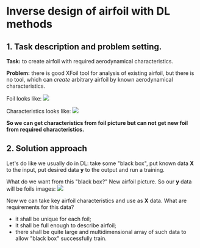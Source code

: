 # Inverse design of airfoil with DL methods

## 1. Task description and problem setting.

**Task:** to create airfoil with required aerodynamical characteristics.

**Problem:** there is good XFoil tool for analysis of existing airfoil, but there is no tool, which can *create* arbitrary airfoil by known aerodynamical characteristics.

Foil looks like:
<img src = "https://github.com/2326wz/Airfoil-optimization/blob/master/images/mh32.png">

Characteristics looks like:
<img src = "https://github.com/2326wz/Airfoil-optimization/blob/master/images/mh32_polars.png">


**So we can get characteristics from foil picture but can not get new foil from required characteristics.**


## 2. Solution approach

Let's do like we usually do in DL: take some "black box", put known data **X** to the input, put desired data **y** to the output and run a training.

What do we want from this "black box?" New airfoil picture. So our **y** data will be foils images:
<img src = "https://github.com/2326wz/Airfoil-optimization/blob/master/images/foils.png">

Now we can take key airfoil characteristics and use as **X** data. What are requirements for this data?
- it shall be unique for each foil;
- it shall be full enough to describe airfoil;
- there shall be quite large and multidimensional array of such data to allow "black box" successfully train.


